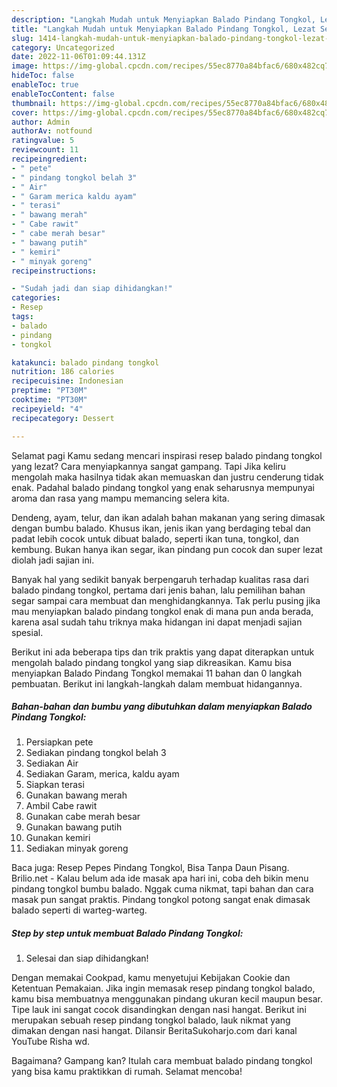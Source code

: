 ```yaml
---
description: "Langkah Mudah untuk Menyiapkan Balado Pindang Tongkol, Lezat Sekali"
title: "Langkah Mudah untuk Menyiapkan Balado Pindang Tongkol, Lezat Sekali"
slug: 1414-langkah-mudah-untuk-menyiapkan-balado-pindang-tongkol-lezat-sekali
category: Uncategorized
date: 2022-11-06T01:09:44.131Z
image: https://img-global.cpcdn.com/recipes/55ec8770a84bfac6/680x482cq70/balado-pindang-tongkol-foto-resep-utama.jpg
hideToc: false
enableToc: true
enableTocContent: false
thumbnail: https://img-global.cpcdn.com/recipes/55ec8770a84bfac6/680x482cq70/balado-pindang-tongkol-foto-resep-utama.jpg
cover: https://img-global.cpcdn.com/recipes/55ec8770a84bfac6/680x482cq70/balado-pindang-tongkol-foto-resep-utama.jpg
author: Admin
authorAv: notfound
ratingvalue: 5
reviewcount: 11
recipeingredient:
- " pete"
- " pindang tongkol belah 3"
- " Air"
- " Garam merica kaldu ayam"
- " terasi"
- " bawang merah"
- " Cabe rawit"
- " cabe merah besar"
- " bawang putih"
- " kemiri"
- " minyak goreng"
recipeinstructions:

- "Sudah jadi dan siap dihidangkan!"
categories:
- Resep
tags:
- balado
- pindang
- tongkol

katakunci: balado pindang tongkol 
nutrition: 186 calories
recipecuisine: Indonesian
preptime: "PT30M"
cooktime: "PT30M"
recipeyield: "4"
recipecategory: Dessert

---
```



Selamat pagi Kamu sedang mencari inspirasi resep balado pindang tongkol yang lezat? Cara menyiapkannya sangat gampang. Tapi Jika keliru mengolah maka hasilnya tidak akan memuaskan dan justru cenderung tidak enak. Padahal balado pindang tongkol yang enak seharusnya mempunyai aroma dan rasa yang mampu memancing selera kita.


Dendeng, ayam, telur, dan ikan adalah bahan makanan yang sering dimasak dengan bumbu balado. Khusus ikan, jenis ikan yang berdaging tebal dan padat lebih cocok untuk dibuat balado, seperti ikan tuna, tongkol, dan kembung. Bukan hanya ikan segar, ikan pindang pun cocok dan super lezat diolah jadi sajian ini.

Banyak hal yang sedikit banyak berpengaruh terhadap kualitas rasa dari balado pindang tongkol, pertama dari jenis bahan, lalu pemilihan bahan segar sampai cara membuat dan menghidangkannya. Tak perlu pusing jika mau menyiapkan balado pindang tongkol enak di mana pun anda berada, karena asal sudah tahu triknya maka hidangan ini dapat menjadi sajian spesial.


Berikut ini ada beberapa tips dan trik praktis yang dapat diterapkan untuk mengolah balado pindang tongkol yang siap dikreasikan. Kamu bisa menyiapkan Balado Pindang Tongkol memakai 11 bahan dan 0 langkah pembuatan. Berikut ini langkah-langkah dalam membuat hidangannya.

<!--inarticleads1-->

##### Bahan-bahan dan bumbu yang dibutuhkan dalam menyiapkan Balado Pindang Tongkol:

1. Persiapkan  pete
1. Sediakan  pindang tongkol belah 3
1. Sediakan  Air
1. Sediakan  Garam, merica, kaldu ayam
1. Siapkan  terasi
1. Gunakan  bawang merah
1. Ambil  Cabe rawit
1. Gunakan  cabe merah besar
1. Gunakan  bawang putih
1. Gunakan  kemiri
1. Sediakan  minyak goreng


Baca juga: Resep Pepes Pindang Tongkol, Bisa Tanpa Daun Pisang. Brilio.net - Kalau belum ada ide masak apa hari ini, coba deh bikin menu pindang tongkol bumbu balado. Nggak cuma nikmat, tapi bahan dan cara masak pun sangat praktis. Pindang tongkol potong sangat enak dimasak balado seperti di warteg-warteg. 

<!--inarticleads2-->

##### Step by step untuk membuat Balado Pindang Tongkol:


1. Selesai dan siap dihidangkan!

Dengan memakai Cookpad, kamu menyetujui Kebijakan Cookie dan Ketentuan Pemakaian. Jika ingin memasak resep pindang tongkol balado, kamu bisa membuatnya menggunakan pindang ukuran kecil maupun besar. Tipe lauk ini sangat cocok disandingkan dengan nasi hangat. Berikut ini merupakan sebuah resep pindang tongkol balado, lauk nikmat yang dimakan dengan nasi hangat. Dilansir BeritaSukoharjo.com dari kanal YouTube Risha wd. 

Bagaimana? Gampang kan? Itulah cara membuat balado pindang tongkol yang bisa kamu praktikkan di rumah. Selamat mencoba!
